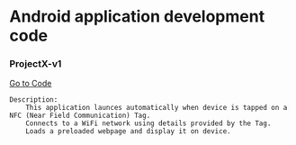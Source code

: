 # Android application development code

### ProjectX-v1
[Go to Code](https://github.com/arjunjauhari/android-apps/tree/master/ProjectX-v1/app/src/main/java/com/example/arjun/projectx_v1)

    Description:
        This application launces automatically when device is tapped on a NFC (Near Field Communication) Tag.
        Connects to a WiFi network using details provided by the Tag.
        Loads a preloaded webpage and display it on device.
